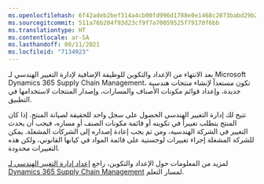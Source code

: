 ```yaml
---
ms.openlocfilehash: 6f42adeb2bef314a4cb00fd996d1788e0e1468c2073babd29b2c4fc365252ee3
ms.sourcegitcommit: 511a76b204f93d23cf9f7a70059525f79170f6bb
ms.translationtype: HT
ms.contentlocale: ar-SA
ms.lasthandoff: 08/11/2021
ms.locfileid: "7134923"
---
```

بعد الانتهاء من الإعداد والتكوين للوظيفة الإضافية لإدارة التغيير الهندسي لـ Microsoft Dynamics 365 Supply Chain Management، تكون مستعداً لإنشاء منتجات هندسية جديدة، وإعداد قوائم مكونات الأصناف والمسارات، وإصدار المنتجات لاستخدامها في التطبيق. 

تتيح لك إدارة التغيير الهندسي الحصول على سجل واحد للحقيقة لصيانة المنتج. إذا كان المنتج يتطلب تغييراً في تكوينه أو قائمة مكونات الصنف أو مساره، فيجب أن يحدث التغيير في الشركة الهندسية، ومن ثم يجب إعادة إصداره إلى الشركات المشغلة. يمكن للشركة المشغلة إجراء تغييرات لوجستية على قائمة المواد في كيانها القانوني، ولكن هذه التغييرات محدودة.

لمزيد من المعلومات حول الإعداد والتكوين، راجع [إعداد إدارة التغيير الهندسي لـ Dynamics 365 Supply Chain Management](/learn/paths/set-up-engineering-change-management/?azure-portal=true) لمسار التعلم.
